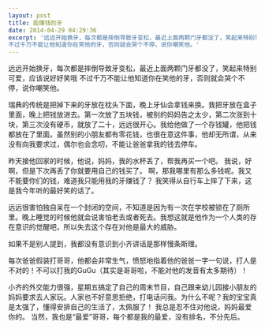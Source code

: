 ```yaml
---
layout: post
title: 能赚钱的牙
date: 2014-04-29 04:29:36
excerpt: '远远开始换牙，每次都是摔倒导致牙变松，最近上面两颗门牙都没了，笑起来特别可爱，应该说好好笑哦
不过千万不能让他知道你在笑他的牙，否则就会哭个不停，说你嘲笑他。'
---
```




远远开始换牙，每次都是摔倒导致牙变松，最近上面两颗门牙都没了，笑起来特别可爱，应该说好好笑哦
不过千万不能让他知道你在笑他的牙，否则就会哭个不停，说你嘲笑他。


瑞典的传统是把掉下来的牙放在枕头下面，晚上牙仙会拿钱来换。我把牙放在盒子里面，晚上把钱放进去。第一次放了五块钱，被别的妈妈告之太少，第二次涨到十块，第三次没有硬币，就放了二十，远远很开心。我给他做了一个存钱罐，他把钱都放在了里面。虽然别的小朋友都有零花钱，也很在意这件事，他却无所谓，从来没有向我要求过，偶尔也会念叨，不能让爸爸拿我的钱去停车。

昨天接他回家的时候，他说，妈妈，我的水杯丢了，帮我再买一个吧。
我说，好啊，但是下次再丢了你就要用自己的钱买了。
啊，那我哪里有那么多钱呢。我又不能要你们的钱，难道我只能用我的牙赚钱了？
我笑得从自行车上摔了下来，这是我今年听的最好笑的话了。


远远很害怕独自呆在一个封闭的空间，不知道是因为有一次在学校被锁在了厕所里。晚上睡觉的时候他就会说害怕老去或者死去。我想这就是他作为一个人类的存在意识的觉醒吧，所以失去这个存在对他是最大的威胁。



如果不是别人提到，我都没有意识到小齐讲话是那样慢条斯理。

每次爸爸假装打哥哥，他都会非常生气，愤怒地指着他的爸爸一字一句说，打人是不对的！不可以打我的GuGu（其实是哥哥啦，不能对他的发音有太多期待）！

小齐的外交能力很强，星期五搞定了自己的周末节目，自己跟来幼儿园接小朋友的妈妈要求去人家玩。人家也不好意思拒绝，打电话问我。为什么不呢？我的宝宝真是太强了，懂得安排自己的生活了，太佩服了！
我总是忍不住对他说，妈妈最爱你的。
当然，我也是“最爱”哥哥，每个都是我的最爱，没有排名，不分先后。


